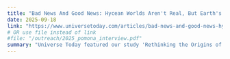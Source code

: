 ```yaml
---
title: "Bad News And Good News: Hycean Worlds Aren't Real, But Earth's Water Isn't Unusual "
date: 2025-09-18
link: "https://www.universetoday.com/articles/bad-news-and-good-news-hycean-worlds-arent-real-but-earths-water-isnt-unusual"
# OR use file instead of link
#file: "/outreach/2025_pomona_interview.pdf"
summary: "Universe Today featured our study 'Rethinking the Origins of Water-Rich Worlds' in both an article and the Space Bites podcast. "
---
```


